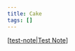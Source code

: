 ```yaml
---
title: Cake
tags: []
---
```


[[test-note|Test Note]]

[//begin]: # "Autogenerated link references for markdown compatibility"
[test-note|Test Note]: ../notes/test-note "Test Note"
[//end]: # "Autogenerated link references"